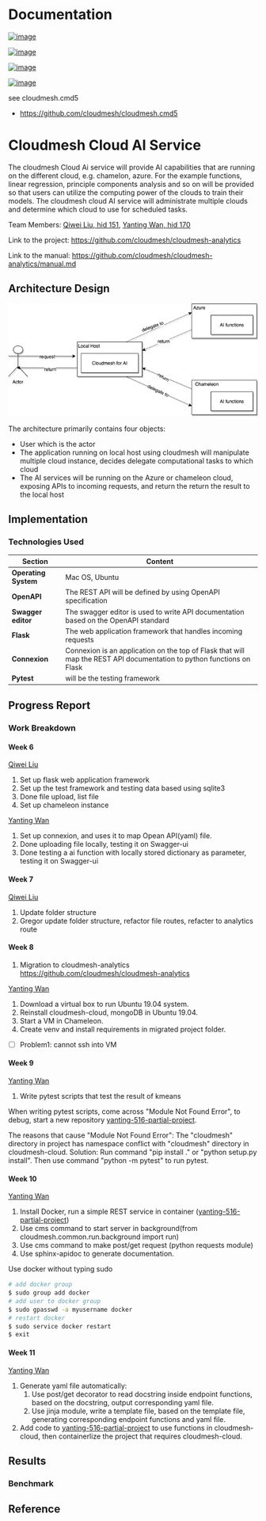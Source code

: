 Documentation
=============


[![image](https://img.shields.io/travis/TankerHQ/cloudmesh-bar.svg?branch=master)](https://travis-ci.org/TankerHQ/cloudmesn-bar)

[![image](https://img.shields.io/pypi/pyversions/cloudmesh-bar.svg)](https://pypi.org/project/cloudmesh-bar)

[![image](https://img.shields.io/pypi/v/cloudmesh-bar.svg)](https://pypi.org/project/cloudmesh-bar/)

[![image](https://img.shields.io/github/license/TankerHQ/python-cloudmesh-bar.svg)](https://github.com/TankerHQ/python-cloudmesh-bar/blob/master/LICENSE)

see cloudmesh.cmd5

* https://github.com/cloudmesh/cloudmesh.cmd5


# Cloudmesh Cloud AI Service

The cloudmesh Cloud Ai service will provide AI capabilities that are running on the different cloud, e.g. chamelon, azure. For the example functions, linear regression, principle components analysis and so on will be provided so that users can utilize the computing power of the clouds to train their models. The cloudmesh cloud AI service will administrate  multiple clouds and determine which cloud to use for scheduled tasks. 

Team Members: 
[Qiwei Liu, hid 151](https://github.com/cloudmesh-community/fa19-516-151/graphs/contributors), 
[Yanting Wan, hid 170](https://github.com/cloudmesh-community/fa19-516-151/graphs/contributors)

Link to the project: <https://github.com/cloudmesh/cloudmesh-analytics>

Link to the manual: <https://github.com/cloudmesh/cloudmesh-analytics/manual.md>

## Architecture Design

![architecture](./architecture.png)

The architecture primarily contains four objects:

* User which is the actor
* The application running on local host using cloudmesh  will manipulate multiple cloud instance, decides delegate computational tasks to which cloud
* The AI services will be running on the Azure or chameleon cloud, exposing APIs to incoming requests, and return the return the result to the local host

## Implementation

### Technologies Used

| Section              | Content                                                      |
| -------------------- | ------------------------------------------------------------ |
| **Operating System** | Mac OS, Ubuntu                                               |
| **OpenAPI**          | The REST API will be defined by using OpenAPI specification  |
| **Swagger editor**   | The swagger editor is used to write API documentation based on the OpenAPI standard |
| **Flask**            | The web application framework that handles incoming requests |
| **Connexion**        | Connexion is an application on the top of Flask that will map the REST API documentation to python functions on Flask |
| **Pytest**           | will be the testing framework                                |

## Progress Report

### Work Breakdown

#### Week 6

[Qiwei Liu](https://github.com/cloudmesh-community/fa19-516-151/graphs/contributors)

1. Set up flask web application framework
2. Set up the test framework and testing data based using sqlite3
3. Done file upload, list file
4. Set up chameleon instance

[Yanting Wan](https://github.com/cloudmesh-community/fa19-516-151/graphs/contributors)

1. Set up connexion, and uses it to map Opean API(yaml) file.
2. Done uploading file locally, testing it on Swagger-ui
3. Done testing a ai function with locally stored dictionary as parameter, testing it on Swagger-ui

#### Week 7

[Qiwei Liu](https://github.com/cloudmesh-community/fa19-516-151/graphs/contributors)

1. Update folder structure
2. Gregor update folder structure, refactor file routes, refacter to analytics route

####  Week 8 

1. Migration to cloudmesh-analytics <https://github.com/cloudmesh/cloudmesh-analytics>

[Yanting Wan](https://github.com/cloudmesh-community/fa19-516-151/graphs/contributors)

1. Download a virtual box to run Ubuntu 19.04 system.
2. Reinstall cloudmesh-cloud, mongoDB in Ubuntu 19.04.
3. Start a VM in Chameleon.
4. Create venv and install requirements in migrated project folder.

- [ ] Problem1: cannot ssh into VM

#### Week 9
[Yanting Wan](https://github.com/cloudmesh/cloudmesh-analytics/graphs/contributors)

1. Write pytest scripts that test the result of kmeans

When writing pytest scripts, come across "Module Not Found Error", to debug, start a new repository 
[yanting-516-partial-project](https://github.com/YantingWan/yanting-516-partial-project/graphs/contributors).

The reasons that cause "Module Not Found Error":
The "cloudmesh" directory in project has namespace conflict with "cloudmesh" directory in cloudmesh-cloud. Solution:
Run command "pip install ." or "python setup.py install". Then use command "python -m pytest" to run pytest.

####  Week 10
[Yanting Wan](https://github.com/cloudmesh/cloudmesh-analytics/graphs/contributors)

1. Install Docker, run a simple REST service in container
([yanting-516-partial-project](https://github.com/YantingWan/yanting-516-partial-project/graphs/contributors))
2. Use cms command to start server in background(from cloudmesh.common.run.background import run)
3. Use cms command to make post/get request (python requests module)
4. Use sphinx-apidoc to generate documentation.

Use docker without typing sudo
```sh
# add docker group
$ sudo group add docker
# add user to docker group
$ sudo gpasswd -a myusername docker
# restart docker
$ sudo service docker restart
$ exit
```

#### Week 11
[Yanting Wan](https://github.com/cloudmesh/cloudmesh-analytics/graphs/contributors)

1. Generate yaml file automatically:
    1. Use post/get decorator to read docstring inside endpoint functions, based on the docstring, output
    corresponding yaml file.
    2. Use jinja module, write a template file, based on the template file, generating corresponding endpoint 
    functions and yaml file.
2. Add code to 
[yanting-516-partial-project](https://github.com/YantingWan/yanting-516-partial-project/graphs/contributors) 
to use functions in cloudmesh-cloud, then containerlize the project that requires cloudmesh-cloud.

## Results

### Benchmark 

## Reference 
